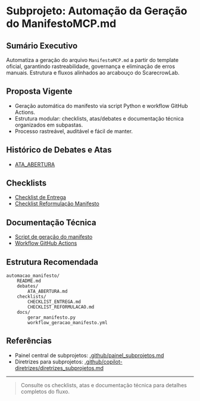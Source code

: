 
# Subprojeto: Automação da Geração do ManifestoMCP.md

## Sumário Executivo
Automatiza a geração do arquivo `ManifestoMCP.md` a partir do template oficial, garantindo rastreabilidade, governança e eliminação de erros manuais. Estrutura e fluxos alinhados ao arcabouço do ScarecrowLab.

## Proposta Vigente
- Geração automática do manifesto via script Python e workflow GitHub Actions.
- Estrutura modular: checklists, atas/debates e documentação técnica organizados em subpastas.
- Processo rastreável, auditável e fácil de manter.

## Histórico de Debates e Atas
- [ATA_ABERTURA](debates/ATA_ABERTURA.md)

## Checklists
- [Checklist de Entrega](checklists/CHECKLIST_ENTREGA.md)
- [Checklist Reformulação Manifesto](checklists/CHECKLIST_REFORMULACAO.md)

## Documentação Técnica
- [Script de geração do manifesto](docs/gerar_manifesto.py)
- [Workflow GitHub Actions](docs/workflow_geracao_manifesto.yml)

## Estrutura Recomendada
```
automacao_manifesto/
	README.md
	debates/
		ATA_ABERTURA.md
	checklists/
		CHECKLIST_ENTREGA.md
		CHECKLIST_REFORMULACAO.md
	docs/
		gerar_manifesto.py
		workflow_geracao_manifesto.yml
```

## Referências
- Painel central de subprojetos: [.github/painel_subprojetos.md](../../.github/painel_subprojetos.md)
- Diretrizes para subprojetos: [.github/copilot-diretrizes/diretrizes_subprojetos.md](../../.github/copilot-diretrizes/diretrizes_subprojetos.md)

---

> Consulte os checklists, atas e documentação técnica para detalhes completos do fluxo.
